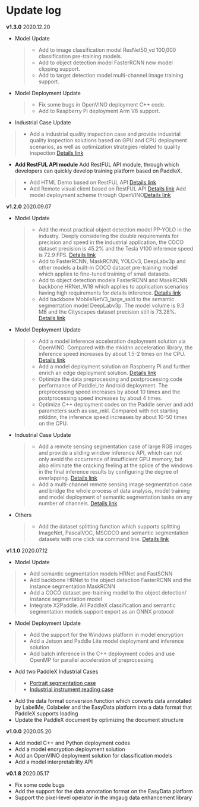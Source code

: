 # Update log

**v1.3.0** 2020.12.20

- Model Update

  > - Add to image classification model ResNet50_vd 100,000 classification pre-training models. 
  > - Add to object detection model FasterRCNN new model clipping support.
  > - Add to target detection model multi-channel image training support.

- Model Deployment Update

  > - Fix some bugs in OpenVINO deployment C++ code.
  > - Add to Raspberry Pi deployment Arm V8 support.

- Industrial Case Update

 > - Add a industrial quality inspection case and provide industrial quality inspection solutions based on GPU and CPU deployment scenarios, as well as optimization strategies related to quality inspection [Details link](https://paddlex.readthedocs.io/zh_CN/develop/examples/industrial_quality_inspection)

- **Add RestFUL API module**
  Add RestFUL API module, through which developers can quickly develop training platform based on PaddleX.

 > - Add HTML Demo based on RestFUL API [Details link](https://github.com/PaddlePaddle/PaddleX/blob/develop/docs/gui/introduction.md#paddlex-web-demo)
 > - Add Remote visual client based on RestFUL API [Details link](https://github.com/PaddlePaddle/PaddleX/blob/develop/docs/gui/introduction.md#paddlex-remote-gui)
 >   Add model deployment scheme through OpenVINO[Details link](https://paddlex.readthedocs.io/zh_CN/develop/deploy/openvino/index.html)

**v1.2.0** 2020.09.07

- Model Update
   > - Add the most practical object detection model PP-YOLO in the industry. Deeply considering the double requirements for precision and speed in the industrial application, the COCO dataset precision is 45.2% and the Tesla V100 inference speed is 72.9 FPS. [Details link](https://paddlex.readthedocs.io/zh_CN/develop/apis/models/detection.html#paddlex-det-ppyolo)
   > - Add to FasterRCNN, MaskRCNN, YOLOv3, DeepLabv3p and other models a built-in COCO dataset pre-training model which applies to fine-tuned training of small datasets. 
   > - Add to object detection models FasterRCNN and MaskRCNN backbone HRNet_W18 which applies to application scenarios having high requirements for details inference. [Details link](https://paddlex.readthedocs.io/zh_CN/develop/apis/models/detection.html#paddlex-det-fasterrcnn)
   > - Add backbone MobileNetV3_large_ssld to the semantic segmentation model DeepLabv3p. The model volume is 9.3 MB and the Cityscapes dataset precision still is 73.28%. [Details link](https://paddlex.readthedocs.io/zh_CN/develop/apis/models/semantic_segmentation.html#paddlex-seg-deeplabv3p)

- Model Deployment Update
   > - Add a model inference acceleration deployment solution via OpenVINO. Compared with the mkldnn acceleration library, the inference speed increases by about 1.5-2 times on the CPU. [Details link](https://paddlex.readthedocs.io/zh_CN/develop/deploy/openvino/index.html)
   > - Add a model deployment solution on Raspberry Pi and further enrich an edge deployment solution. [Details link](https://paddlex.readthedocs.io/zh_CN/develop/deploy/raspberry/index.html)
   > - Optimize the data preprocessing and postprocessing code performance of PaddleLite Android deployment. The preprocessing speed increases by about 10 times and the postprocessing speed increases by about 4 times.
   > - Optimize C++ deployment codes on the Paddle server and add parameters such as use_mkl. Compared with not starting mkldnn, the inference speed increases by about 10-50 times on the CPU.


- Industrial Case Update
   > - Add a remote sensing segmentation case of large RGB images and provide a sliding window inference API, which can not only avoid the occurrence of insufficient GPU memory, but also eliminate the cracking feeling at the splice of the windows in the final inference results by configuring the degree of overlapping. [Details link](https://paddlex.readthedocs.io/zh_CN/develop/examples/remote_sensing.html)
   > - Add a multi-channel remote sensing image segmentation case and bridge the whole process of data analysis, model training and model deployment of semantic segmentation tasks on any number of channels. [Details link](https://paddlex.readthedocs.io/zh_CN/develop/examples/multi-channel_remote_sensing/README.html)


- Others
   
   > - Add the dataset splitting function which supports splitting ImageNet, PascalVOC, MSCOCO and semantic segmentation datasets with one click via command line. [Details link](https://paddlex.readthedocs.io/zh_CN/develop/data/format/classification.html#id2)


**v1.1.0** 2020.07.12

- Model Update
> - Add semantic segmentation models HRNet and FastSCNN
> - Add backbone HRNet to the object detection FasterRCNN and the instance segmentation MaskRCNN
> - Add a COCO dataset pre-training model to the object detection/ instance segmentation model
> - Integrate X2Paddle. All PaddleX classification and semantic segmentation models support export as an ONNX protocol
- Model Deployment Update
> - Add the support for the Windows platform in model encryption
> - Add a Jetson and Paddle Lite model deployment and inference solution
> - Add batch inference in the C++ deployment codes and use OpenMP for parallel acceleration of preprocessing
- Add two PaddleX Industrial Cases
> - [Portrait segmentation case](https://paddlex.readthedocs.io/zh_CN/develop/examples/human_segmentation.html)
> - [Industrial instrument reading case](https://paddlex.readthedocs.io/zh_CN/develop/examples/meter_reader.html)
- Add the data format conversion function which converts data annotated by LabelMe, Colabeler and the EasyData platform into a data format that PaddleX supports loading
- Update the PaddleX document by optimizing the document structure


**v1.0.0** 2020.05.20

- Add model C++ and Python deployment codes
- Add a model encryption deployment solution
- Add an OpenVINO deployment solution for classification models
- Add a model interpretability API


**v0.1.8** 2020.05.17

- Fix some code bugs
- Add the support for the data annotation format on the EasyData platform
- Support the pixel-level operator in the imgaug data enhancement library
